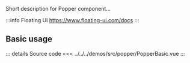 Short description for Popper component...

:::info Floating UI
https://www.floating-ui.com/docs
:::

## Basic usage

<PopperBasic />

::: details Source code
<<< ../../../demos/src/popper/PopperBasic.vue
:::

